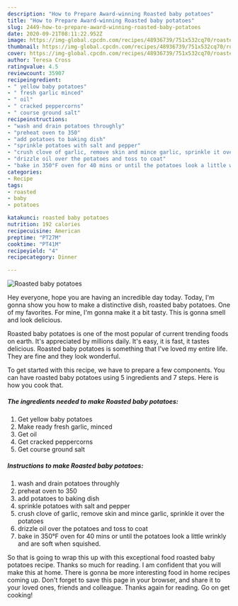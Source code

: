 ```yaml
---
description: "How to Prepare Award-winning Roasted baby potatoes"
title: "How to Prepare Award-winning Roasted baby potatoes"
slug: 2449-how-to-prepare-award-winning-roasted-baby-potatoes
date: 2020-09-21T08:11:22.952Z
image: https://img-global.cpcdn.com/recipes/48936739/751x532cq70/roasted-baby-potatoes-recipe-main-photo.jpg
thumbnail: https://img-global.cpcdn.com/recipes/48936739/751x532cq70/roasted-baby-potatoes-recipe-main-photo.jpg
cover: https://img-global.cpcdn.com/recipes/48936739/751x532cq70/roasted-baby-potatoes-recipe-main-photo.jpg
author: Teresa Cross
ratingvalue: 4.5
reviewcount: 35907
recipeingredient:
- " yellow baby potatoes"
- " fresh garlic minced"
- " oil"
- " cracked peppercorns"
- " course ground salt"
recipeinstructions:
- "wash and drain potatoes throughly"
- "preheat oven to 350"
- "add potatoes to baking dish"
- "sprinkle potatoes with salt and pepper"
- "crush clove of garlic, remove skin and mince garlic, sprinkle it over the potatoes"
- "drizzle oil over the potatoes and toss to coat"
- "bake in 350°F oven for 40 mins or until the potatoes look a little wrinkly and are soft when squished."
categories:
- Recipe
tags:
- roasted
- baby
- potatoes

katakunci: roasted baby potatoes 
nutrition: 192 calories
recipecuisine: American
preptime: "PT27M"
cooktime: "PT41M"
recipeyield: "4"
recipecategory: Dinner

---
```



![Roasted baby potatoes](https://img-global.cpcdn.com/recipes/48936739/751x532cq70/roasted-baby-potatoes-recipe-main-photo.jpg)

Hey everyone, hope you are having an incredible day today. Today, I'm gonna show you how to make a distinctive dish, roasted baby potatoes. One of my favorites. For mine, I'm gonna make it a bit tasty. This is gonna smell and look delicious.



Roasted baby potatoes is one of the most popular of current trending foods on earth. It's appreciated by millions daily. It's easy, it is fast, it tastes delicious. Roasted baby potatoes is something that I've loved my entire life. They are fine and they look wonderful.


To get started with this recipe, we have to prepare a few components. You can have roasted baby potatoes using 5 ingredients and 7 steps. Here is how you cook that.

<!--inarticleads1-->

##### The ingredients needed to make Roasted baby potatoes:

1. Get  yellow baby potatoes
1. Make ready  fresh garlic, minced
1. Get  oil
1. Get  cracked peppercorns
1. Get  course ground salt




<!--inarticleads2-->

##### Instructions to make Roasted baby potatoes:

1. wash and drain potatoes throughly
1. preheat oven to 350
1. add potatoes to baking dish
1. sprinkle potatoes with salt and pepper
1. crush clove of garlic, remove skin and mince garlic, sprinkle it over the potatoes
1. drizzle oil over the potatoes and toss to coat
1. bake in 350°F oven for 40 mins or until the potatoes look a little wrinkly and are soft when squished.




So that is going to wrap this up with this exceptional food roasted baby potatoes recipe. Thanks so much for reading. I am confident that you will make this at home. There is gonna be more interesting food in home recipes coming up. Don't forget to save this page in your browser, and share it to your loved ones, friends and colleague. Thanks again for reading. Go on get cooking!
